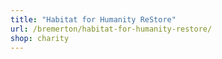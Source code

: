 ```yaml
---
title: "Habitat for Humanity ReStore"
url: /bremerton/habitat-for-humanity-restore/
shop: charity
---
```

